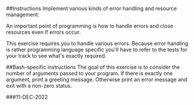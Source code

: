 ##Instructions
Implement various kinds of error handling and resource management.

An important point of programming is how to handle errors and close resources even if errors occur.

This exercise requires you to handle various errors. Because error handling is rather programming language specific you'll have to refer to the tests for your track to see what's exactly required.

##Bash-specific instructions
The goal of this exercise is to consider the number of arguments passed to your program. If there is exactly one argument, print a greeting message. Otherwise print an error message and exit with a non-zero status.


###11-DEC-2022